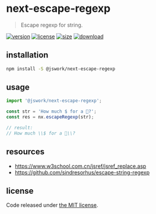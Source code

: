 # next-escape-regexp
> Escape regexp for string.

[![version][version-image]][version-url]
[![license][license-image]][license-url]
[![size][size-image]][size-url]
[![download][download-image]][download-url]

## installation
```bash
npm install -S @jswork/next-escape-regexp
```

## usage
```js
import '@jswork/next-escape-regexp';

const str = 'How much $ for a 🦄?';
const res = nx.escapeRegexp(str);

// result:
// How much \\$ for a 🦄\\?
```

## resources 
- https://www.w3school.com.cn/jsref/jsref_replace.asp
- https://github.com/sindresorhus/escape-string-regexp

## license
Code released under [the MIT license](https://github.com/afeiship/next-escape-regexp/blob/master/LICENSE.txt).

[version-image]: https://img.shields.io/npm/v/@jswork/next-escape-regexp
[version-url]: https://npmjs.org/package/@jswork/next-escape-regexp

[license-image]: https://img.shields.io/npm/l/@jswork/next-escape-regexp
[license-url]: https://github.com/afeiship/next-escape-regexp/blob/master/LICENSE.txt

[size-image]: https://img.shields.io/bundlephobia/minzip/@jswork/next-escape-regexp
[size-url]: https://github.com/afeiship/next-escape-regexp/blob/master/dist/next-escape-regexp.min.js

[download-image]: https://img.shields.io/npm/dm/@jswork/next-escape-regexp
[download-url]: https://www.npmjs.com/package/@jswork/next-escape-regexp
